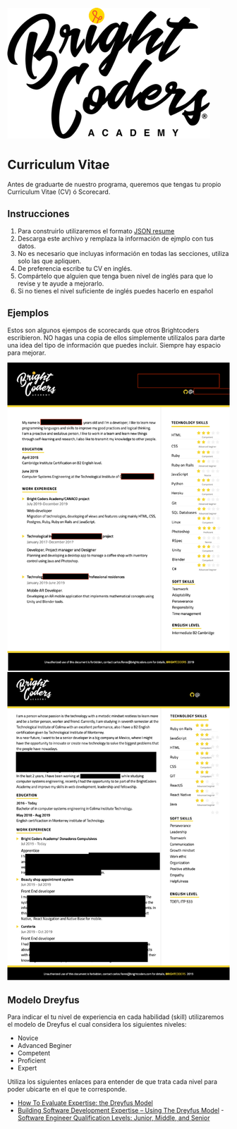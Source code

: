 ![MagmaHackers Logo](../imgs/logo-bc.png)

# Curriculum Vitae

Antes de graduarte de nuestro programa, queremos que tengas tu propio Curriculum Vitae (CV) ó Scorecard.

## Instrucciones

1. Para construirlo utilizaremos el formato [JSON resume](https://jsonresume.org/)
2. Descarga este archivo y remplaza la información de ejmplo con tus datos.
3. No es necesario que incluyas información en todas las secciones, utiliza solo las que apliquen.
4. De preferencia escribe tu CV en inglés.
5. Compártelo que alguien que tenga buen nivel de inglés para que lo revise y te ayude a mejorarlo.
6. Si no tienes el nivel suficiente de inglés puedes hacerlo en español

## Ejemplos

Estos son algunos ejempos de scorecards que otros Brightcoders escribieron.
NO hagas una copia de ellos simplemente utilizalos para darte una idea del tipo de información que puedes incluir. Siempre hay espacio para mejorar.

![Ejemplo 1](img/ejemplo1.png)
![Ejemplo 2](img/ejemplo2.png)

## Modelo Dreyfus

Para indicar el tu nivel de experiencia en cada habilidad (skill) utilizaremos el modelo de Dreyfus el cual considera los siguientes niveles:
- Novice
- Advanced Beginer
- Competent
- Proficient
- Expert

Utiliza los siguientes enlaces para entender de que trata cada nivel para poder ubicarte en el que te corresponde.
- [How To Evaluate Expertise: the Dreyfus Model](https://www.solcept.ch/en/blog/dreyfus-model/)
- [Building Software Development Expertise – Using The Dreyfus Model](https://skorks.com/2009/08/building-software-development-expertise-using-the-dreyfus-model/)
-[Software Engineer Qualification Levels: Junior, Middle, and Senior](https://hackernoon.com/software-engineer-qualification-levels-junior-middle-and-senior-f2229591df1c)
